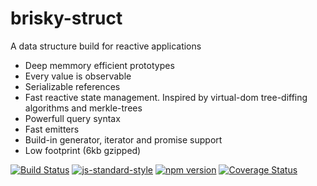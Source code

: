 # brisky-struct
A data structure build for reactive applications
- Deep memmory efficient prototypes
- Every value is observable
- Serializable references
- Fast reactive state management. Inspired by virtual-dom tree-diffing algorithms and merkle-trees
- Powerfull query syntax
- Fast emitters
- Build-in generator, iterator and promise support
- Low footprint (6kb gzipped)

[![Build Status](https://travis-ci.org/vigour-io/brisky-struct.svg?branch=master)](https://travis-ci.org/vigour-io/brisky-struct)
[![js-standard-style](https://img.shields.io/badge/code%20style-standard-brightgreen.svg)](http://standardjs.com/)
[![npm version](https://badge.fury.io/js/brisky-struct.svg)](https://badge.fury.io/js/brisky-struct)
[![Coverage Status](https://coveralls.io/repos/github/vigour-io/brisky-struct/badge.svg?branch=master)](https://coveralls.io/github/vigour-io/brisky-struct?branch=master)
